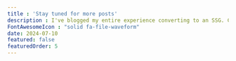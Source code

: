 ```yaml
---
title : 'Stay tuned for more posts'
description : I've blogged my entire experience converting to an SSG. Come back weekly for more content!
FontAwesomeIcon : "solid fa-file-waveform"
date: 2024-07-10
featured: false
featuredOrder: 5
---
```


